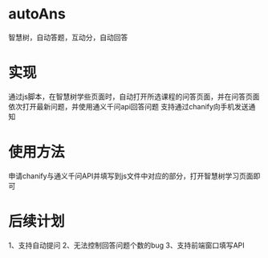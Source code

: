 # autoAns
智慧树，自动答题，互动分，自动回答
# 实现
通过js脚本，在智慧树学些页面时，自动打开所选课程的问答页面，并在问答页面依次打开最新问题，并使用通义千问api回答问题
支持通过chanify向手机发送通知

# 使用方法
申请chanify与通义千问API并填写到js文件中对应的部分，打开智慧树学习页面即可

# 后续计划
1、支持自动提问
2、无法控制回答问题个数的bug
3、支持前端窗口填写API
